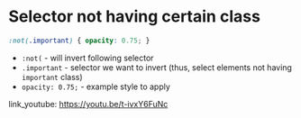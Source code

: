 # Selector not having certain class

```css
:not(.important) { opacity: 0.75; }
```

- `:not(` - will invert following selector
- `.important` - selector we want to invert (thus, select elements not having ```important``` class)
- `opacity: 0.75;` - example style to apply


link_youtube: https://youtu.be/t-ivxY6FuNc

